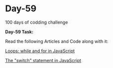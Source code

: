 # Day-59
100 days of codding challenge 

**Day-59 Task:**

Read the following Articles and Code along with it:

[Loops: while and for in JavaScript](https://javascript.info/while-for)

[The "switch" statement in JavaScript](https://javascript.info/switch)
